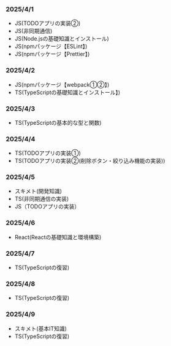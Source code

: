 ### 2025/4/1
-  JS(TODOアプリの実装②)
-  JS(非同期通信)
-  JS(Node.jsの基礎知識とインストール)
-  JS(npmパッケージ【ESLint】)
-  JS(npmパッケージ【Prettier】)

### 2025/4/2
-  JS(npmパッケージ【webpack①②】)
-  TS(TypeScriptの基礎知識とインストール】)

### 2025/4/3
-  TS(TypeScriptの基本的な型と関数)

### 2025/4/4
-  TS(TODOアプリの実装①)
-  TS(TODOアプリの実装②(削除ボタン・絞り込み機能の実装))

### 2025/4/5
-  スキメト(開発知識)
-  TS(非同期通信の実装)
-  JS（TODOアプリの実装）

### 2025/4/6
-  React(Reactの基礎知識と環境構築)

### 2025/4/7
-  TS(TypeScriptの復習)

### 2025/4/8
-  TS(TypeScriptの復習)

### 2025/4/9
-  スキメト(基本IT知識)
-  TS(TypeScriptの復習)
 
